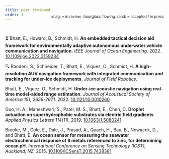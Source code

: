 ```yaml
---
title: peer reviewed
order: 1
---
```


<div style="position:relative; bottom:2.7em; text-align: right"> <sub> :mag: = in review, :hourglass_flowing_sand: = accepted / in press </sub> </div>

:hourglass_flowing_sand: Bhatt, E., Howard, B., Schmidt, H.
**An embedded tactical decision aid framework for environmentally adaptive autonomous underwater vehicle communication and navigation.**
_IEEE Journal of Ocean Engineering._
2022.
[10.1109/joe.2022.3159234](https://doi.org/10.1109/joe.2022.3159234)

:mag: Randeni, S., Schneider, T., Bhatt, E., Viquez, O., Schmidt, H.
**A high-resolution AUV navigation framework with integrated communication and tracking for under-ice deployments.**
_Journal of Field Robotics._

Bhatt, E., Viquez, O., Schmidt, H.
**Under-ice acoustic navigation using real-time model-aided range estimation.**
_Journal of Acoustical Society of America 151, 2656-2671._
2022.
[10.1121/10.0010260](https://doi.org/10.1121/10.0010260)

Guo, H. A., Maheshwari, S., Patel, M. S., Bhatt, E., Chen, C.
**Droplet actuation on superhydrophobic substrates via electric field gradients**
_Applied Physics Letters 114(11)._ 
2019.
[10.1063/1.5080241](https://doi.org/10.1063/1.5080241)

Brooke, M., Cole, E., Dale, J., Prasad, A., Quach, H., Bau, B., Nowacek, D., and Bhatt, E.
**An ocean sensor for measuring the seawater electrochemical response of 8 metals referenced to zinc, for determining ocean pH.**
_International Conference on Sensing Technology (ICST), Auckland, NZ._
2015.
[10.1109/ICSensT.2015.7438381](https://doi.org/10.1109/ICSensT.2015.7438381)